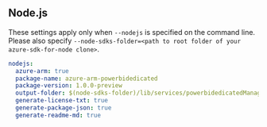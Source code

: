 ## Node.js

These settings apply only when `--nodejs` is specified on the command line.
Please also specify `--node-sdks-folder=<path to root folder of your azure-sdk-for-node clone>`.

``` yaml $(nodejs)
nodejs:
  azure-arm: true
  package-name: azure-arm-powerbidedicated
  package-version: 1.0.0-preview
  output-folder: $(node-sdks-folder)/lib/services/powerbidedicatedManagement
  generate-license-txt: true
  generate-package-json: true
  generate-readme-md: true
```
